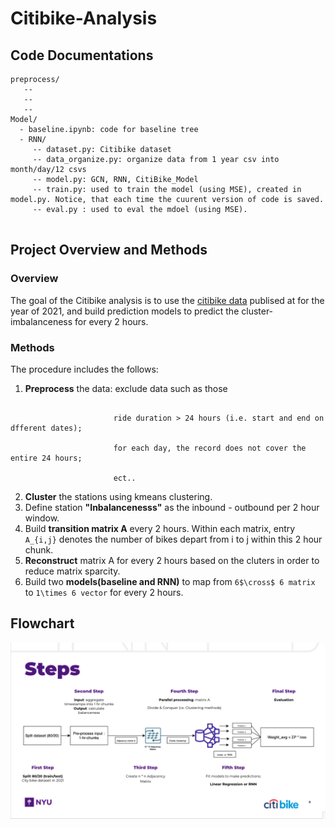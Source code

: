 # Citibike-Analysis
## Code Documentations
```
preprocess/
   --
   -- 
   --
Model/
  - baseline.ipynb: code for baseline tree
  - RNN/ 
     -- dataset.py: Citibike dataset
     -- data_organize.py: organize data from 1 year csv into month/day/12 csvs
     -- model.py: GCN, RNN, CitiBike_Model
     -- train.py: used to train the model (using MSE), created in model.py. Notice, that each time the cuurent version of code is saved.
     -- eval.py : used to eval the mdoel (using MSE).


```
## Project Overview and Methods
### Overview
The goal of the Citibike analysis is to use the [citibike data](https://s3.amazonaws.com/tripdata/index.html) publised at  for the year of 2021, and build prediction models to predict the cluster-imbalanceness for every 2 hours.

### Methods
The procedure includes the follows:

1. **Preprocess** the data: exclude data such as those
 ```                    contains any nulls; 
                        
                        ride duration > 24 hours (i.e. start and end on dfferent dates);
                        
                        for each day, the record does not cover the entire 24 hours;
                        
                        ect..
```
2. **Cluster** the stations using kmeans clustering.
3. Define station **"Inbalancenesss"** as the inbound - outbound per 2 hour window.
4. Build **transition matrix A** every 2 hours. Within each matrix, entry ```A_{i,j}``` denotes the number of bikes depart from i to j within this 2 hour chunk.
5. **Reconstruct** matrix A for every 2 hours based on the cluters in order to reduce matrix sparcity.
6. Build two **models(baseline and RNN)** to map from ```6$\cross$ 6 matrix``` to ```1\times 6 vector``` for every 2 hours.


## Flowchart

![overflow.png](Overflow.png)
